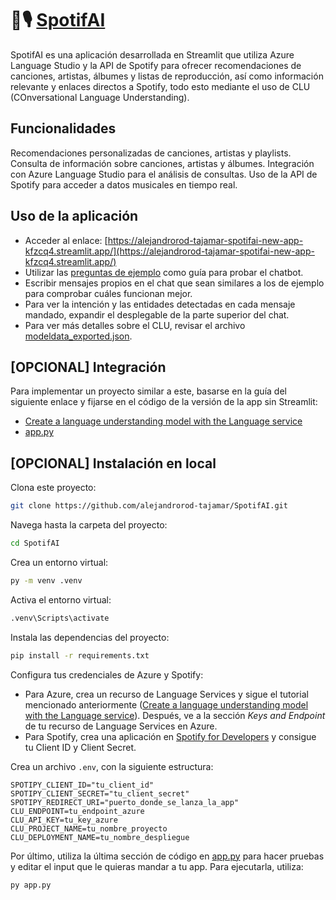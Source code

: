 # 🤖🎙️ [SpotifAI](https://alejandrorod-tajamar-spotifai-new-app-kfzcq4.streamlit.app/)

SpotifAI es una aplicación desarrollada en Streamlit que utiliza Azure Language Studio y la API de Spotify para ofrecer recomendaciones de canciones, artistas, álbumes y listas de reproducción, así como información relevante y enlaces directos a Spotify, todo esto mediante el uso de CLU (COnversational Language Understanding).

## Funcionalidades

Recomendaciones personalizadas de canciones, artistas y playlists.
Consulta de información sobre canciones, artistas y álbumes.
Integración con Azure Language Studio para el análisis de consultas.
Uso de la API de Spotify para acceder a datos musicales en tiempo real.

## Uso de la aplicación

- Acceder al enlace: [https://alejandrorod-tajamar-spotifai-new-app-kfzcq4.streamlit.app/](https://alejandrorod-tajamar-spotifai-new-app-kfzcq4.streamlit.app/)
- Utilizar las [preguntas de ejemplo](/example_inputs.md) como guía para probar el chatbot.
- Escribir mensajes propios en el chat que sean similares a los de ejemplo para comprobar cuáles funcionan mejor.
- Para ver la intención y las entidades detectadas en cada mensaje mandado, expandir el desplegable de la parte superior del chat.
- Para ver más detalles sobre el CLU, revisar el archivo [modeldata_exported.json](/modeldata_exported.json).

## [OPCIONAL] Integración

Para implementar un proyecto similar a este, basarse en la guía del siguiente enlace y fijarse en el código de la versión de la app sin Streamlit:

- [Create a language understanding model with the Language service](https://microsoftlearning.github.io/mslearn-ai-language/Instructions/Exercises/03-language-understanding.html)
- [app.py](/app.py)

## [OPCIONAL] Instalación en local

Clona este proyecto:

```bash
git clone https://github.com/alejandrorod-tajamar/SpotifAI.git
```

Navega hasta la carpeta del proyecto:

```cmd
cd SpotifAI
```

Crea un entorno virtual:

```cmd
py -m venv .venv
```

Activa el entorno virtual:

```cmd
.venv\Scripts\activate
```

Instala las dependencias del proyecto:

```cmd
pip install -r requirements.txt
```

Configura tus credenciales de Azure y Spotify:

- Para Azure, crea un recurso de Language Services y sigue el tutorial mencionado anteriormente ([Create a language understanding model with the Language service](https://microsoftlearning.github.io/mslearn-ai-language/Instructions/Exercises/03-language-understanding.html)). Después, ve a la sección _Keys and Endpoint_ de tu recurso de Language Services en Azure.
- Para Spotify, crea una aplicación en [Spotify for Developers](https://developer.spotify.com/) y consigue tu Client ID y Client Secret.

Crea un archivo `.env`, con la siguiente estructura:

```init
SPOTIPY_CLIENT_ID="tu_client_id"
SPOTIPY_CLIENT_SECRET="tu_client_secret"
SPOTIPY_REDIRECT_URI="puerto_donde_se_lanza_la_app"
CLU_ENDPOINT=tu_endpoint_azure
CLU_API_KEY=tu_key_azure
CLU_PROJECT_NAME=tu_nombre_proyecto
CLU_DEPLOYMENT_NAME=tu_nombre_despliegue
```

Por último, utiliza la última sección de código en [app.py](/app.py) para hacer pruebas y editar el input que le quieras mandar a tu app. Para ejecutarla, utiliza:

```cmd
py app.py
```
